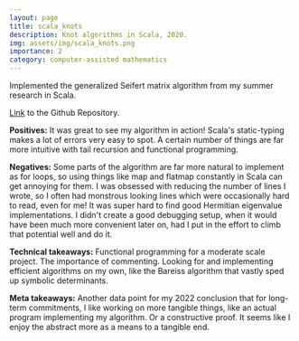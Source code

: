```yaml
---
layout: page
title: scala_knots
description: Knot algorithms in Scala, 2020.
img: assets/img/scala_knots.png
importance: 2
category: computer-assisted mathematics
---
```


Implemented the generalized Seifert matrix algorithm from my summer research in Scala.

[Link](https://github.com/Chinmaya-Kausik/scala_knots) to the Github Repository.

**Positives:** It was great to see my algorithm in action! Scala's static-typing makes a lot of errors very easy to spot. A certain number of things are far more intuitive with tail recursion and functional programming.

**Negatives:** Some parts of the algorithm are far more natural to implement as for loops, so using things like map and flatmap constantly in Scala can get annoying for them. I was obsessed with reducing the number of lines I wrote, so I often had monstrous looking lines which were occasionally hard to read, even for me! It was super hard to find good Hermitian eigenvalue implementations. I didn't create a good debugging setup, when it would have been much more convenient later on, had I put in the effort to climb that potential well and do it.

**Technical takeaways:** Functional programming for a moderate scale project. The importance of commenting. Looking for and implementing efficient algorithms on my own, like the Bareiss algorithm that vastly sped up symbolic determinants.

**Meta takeaways:** Another data point for my 2022 conclusion that for long-term commitments, I like working on more tangible things, like an actual program implementing my algorithm. Or a constructive proof. It seems like I enjoy the abstract more as a means to a tangible end. 
